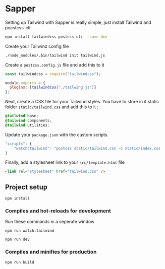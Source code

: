 # Sapper

Setting up Tailwind with Sapper is really simple, just install Tailwind and pocstcss-cli:

```sh
npm install tailwindcss postcss-cli --save-dev
```

Create your Tailwind config file

```sh
./node_modules/.bin/tailwind init tailwind.js
```

Create a `postcss.config.js` file and add this to it

```js
const tailwindcss = require("tailwindcss");

module.exports = {
  plugins: [tailwindcss("./tailwing.js")]
};
```

Next, create a CSS file for your Tailwind styles. You have to store in it static folder `static/tailwind.css` and add this to it :

```css
@tailwind base;
@tailwind components;
@tailwind utilities;
```

Update your `package.json` with the custom scripts.

```js
"scripts": {
    "watch:tailwind": "postcss static/tailwind.css -o static/index.css -w",
}
```

Finally, add a stylesheet link to your `src/template.html` file

```html
<link rel="stylesheet" href="tailwind.css" />
```

## Project setup

```
npm install
```

### Compiles and hot-reloads for development

Run these commands in a seperate window

```
npm run watch:tailwind
```

```
npm run dev
```

### Compiles and minifies for production

```
npm run build
```
